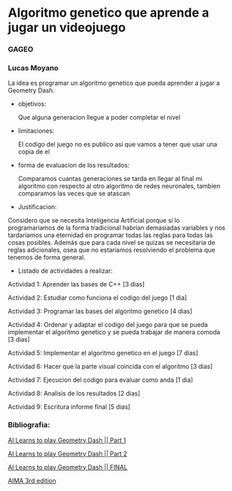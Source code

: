 # Algoritmo genetico que aprende a jugar un videojuego

### GAGEO
### Lucas Moyano

La idea es programar un algoritmo genetico que pueda aprender a jugar a Geometry Dash.

- objetivos:

	Que alguna generacion llegue a poder completar el nivel
	
- limitaciones:

	El codigo del juego no es publico así que vamos a tener que usar una copia de el
	
- forma de evaluacion de los resultados:

	Comparamos cuantas generaciones se tarda en llegar al final mi algoritmo con respecto al otro algoritmo de redes neuronales, tambien comparamos las veces que se atascan
	
- Justificacion:

Considero que se necesita Inteligencia Artificial porque si lo programariamos de la forma tradicional habrían demasiadas variables y nos tardariamos una eternidad en programar todas las reglas para todas las cosas posibles. Además que para cada nivel se quizas se necesitaria de reglas adicionales, osea que no estariamos resolviendo el problema que tenemos de forma general.

- Listado de actividades a realizar:

Actividad 1: Aprender las bases de C++ [3 dias]

Actividad 2: Estudiar como funciona el codigo del juego [1 dia]

Actividad 3: Programar las bases del algoritmo genetico [4 dias]

Actividad 4: Ordenar y adaptar el codigo del juego para que se pueda implementar el algoritmo genetico y se pueda trabajar de manera comoda [3 dias]

Actividad 5: Implementar el algoritmo genetico en el juego [7 dias]

Actividad 6: Hacer que la parte visual coincida con el algoritmo [3 dias]

Actividad 7: Ejecucion del codigo para evaluar como anda [1 dia]

Actividad 8: Analisis de los resultados [2 dias]

Actividad 9: Escritura informe final [5 dias]

### Bibliografia:

[AI Learns to play Geometry Dash || Part 1](https://www.youtube.com/watch?v=6cksxUwmrTw)

[AI Learns to play Geometry Dash || Part 2](https://www.youtube.com/watch?v=68gDH8fTMo4)

[AI Learns to play Geometry Dash || FINAL](https://www.youtube.com/watch?v=A3JJsjZLRSo)

[AIMA 3rd edition](https://zoo.cs.yale.edu/classes/cs470/materials/aima2010.pdf)